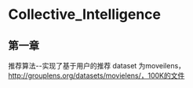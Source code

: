 Collective_Intelligence
=======================
第一章
-------------------------
推荐算法--实现了基于用户的推荐
dataset 为moveilens，http://grouplens.org/datasets/movielens/，100K的文件
